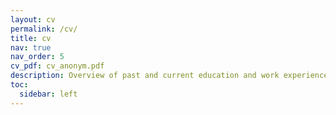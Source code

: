 ```yaml
---
layout: cv
permalink: /cv/
title: cv
nav: true
nav_order: 5
cv_pdf: cv_anonym.pdf
description: Overview of past and current education and work experiences.
toc:
  sidebar: left
---
```

